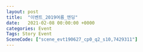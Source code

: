 ```yaml
---
layout: post
title:  "이벤트_2019여름_엔딩"
date:   2021-02-08 00:00:00 +0000
categories: Event
Tags: Story Event
SceneCode: ["scene_evt190627_cp0_q2_s10,7429311"]
---
```

